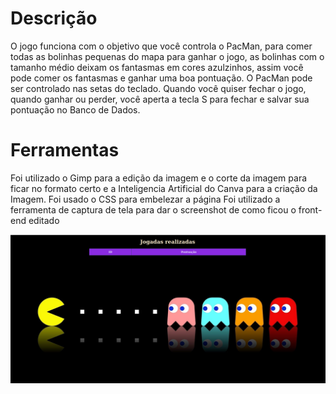 # Descrição
 O jogo funciona com o objetivo que você controla o PacMan, para comer todas as bolinhas pequenas do mapa para ganhar o jogo, as bolinhas com o tamanho médio deixam os fantasmas em cores azulzinhos, assim você pode comer os fantasmas e ganhar uma boa pontuação. O PacMan pode ser controlado nas setas do teclado. Quando você quiser fechar o jogo, quando ganhar ou perder, você aperta a tecla S para fechar e salvar sua pontuação no Banco de Dados.

# Ferramentas
 Foi utilizado o Gimp para a edição da imagem e o corte da imagem para ficar no formato certo e a Inteligencia Artificial do Canva para a criação da Imagem.
 Foi usado o CSS para embelezar a página
 Foi utilizado a ferramenta de captura de tela para dar o screenshot de como ficou o front-end editado


<img src="screenshots/imagem2.png"/>